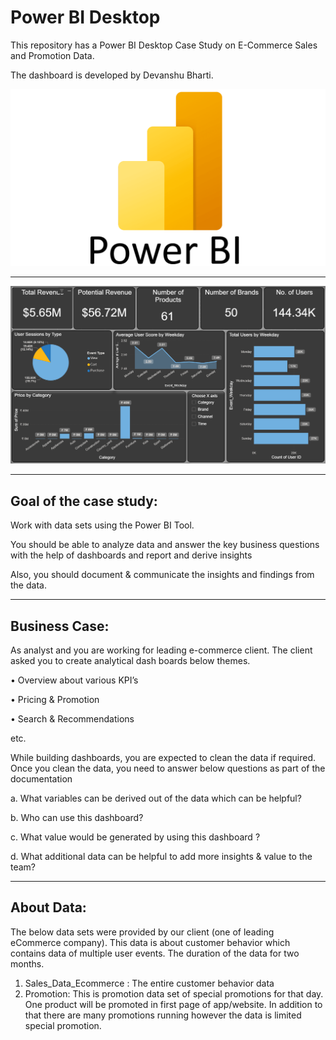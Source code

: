 # **Power BI Desktop**
This repository has a Power BI Desktop Case Study on E-Commerce Sales and Promotion Data.

The dashboard is developed by Devanshu Bharti.

![Power BI Desktop](images/Microsoft-Power-BI-Symbol.png)

---

![Dashboard](images/Dashboard1.png)

---


## **Goal of the case study:**

Work with data sets using the Power BI Tool. 

You should be able to analyze data and answer the key business questions with the help of dashboards and report and derive insights

Also, you should document & communicate the insights and findings from the data.

---

## **Business Case:**
As analyst and you are working for leading e-commerce client. The client asked you to create analytical dash boards below themes.

• Overview about various KPI’s

• Pricing & Promotion

• Search & Recommendations

etc.

While building dashboards, you are expected to clean the data if required. Once you clean the data, you need to answer below questions as part of the documentation

a. What variables can be derived out of the data which can be helpful?

b. Who can use this dashboard?

c. What value would be generated by using this dashboard ?

d. What additional data can be helpful to add more insights & value to the team?



---

## **About Data:**
The below data sets were provided by our client (one of leading eCommerce company). This data is about customer behavior which contains data of
multiple user events. The duration of the data for two months.
1. Sales_Data_Ecommerce : The entire customer behavior data
2. Promotion: This is promotion data set of special promotions for that day. One product will be promoted in first page of app/website. In addition to that
there are many promotions running however the data is limited special promotion.
